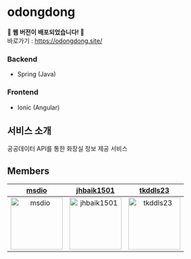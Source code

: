# odongdong

**🚻 웹 버전이 배포되었습니다! 🚻** <br/>
바로가기 : https://odongdong.site/

### Backend
- Spring (Java)

### Frontend
- Ionic (Angular)

## 서비스 소개
공공데이터 API를 통한 화장실 정보 제공 서비스

## Members

<div align="center"> 
  
| [msdio](https://github.com/msdio) | [jhbaik1501](https://github.com/jhbaik1501) | [tkddls23](https://github.com/tkddls23) |
|:---:|:---:|:---:|
|<img width="120" alt="msdio" src="https://avatars.githubusercontent.com/u/59170680?v=4">|<img width="120" alt="jhbaik1501" src="https://avatars.githubusercontent.com/u/81180977?v=4">|<img width="120" alt="tkddls23" src="https://avatars.githubusercontent.com/u/78777461?v=4">|

  
</div>

